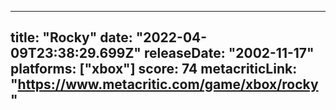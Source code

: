 
---
title: "Rocky"
date: "2022-04-09T23:38:29.699Z"
releaseDate: "2002-11-17"
platforms: ["xbox"]
score: 74
metacriticLink: "https://www.metacritic.com/game/xbox/rocky"
---
